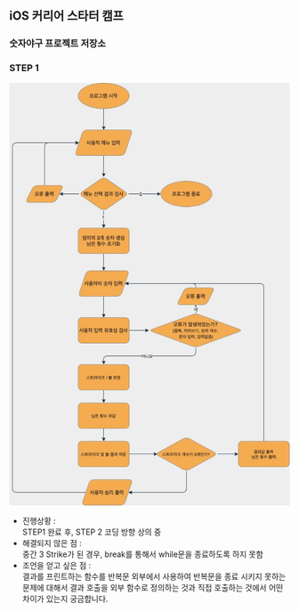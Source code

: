 ## iOS 커리어 스타터 캠프

### 숫자야구 프로젝트 저장소

### STEP 1
![flowChart](previews/flowChart.jpg)

- 진행상황 : 
<br> STEP1 완료 후, STEP 2 코딩 방향 상의 중
- 해결되지 않은 점 : 
<br> 중간 3 Strike가 된 경우, break를 통해서 while문을 종료하도록 하지 못함
- 조언을 얻고 싶은 점 : 
<br> 결과를 프린트하는 함수를 반복문 외부에서 사용하여 반복문을 종료 시키지 못하는 문제에 대해서 결과 호출을 외부 함수로 정의하는 것과 직접 호출하는 것에서 어떤 차이가 있는지 궁금합니다.
